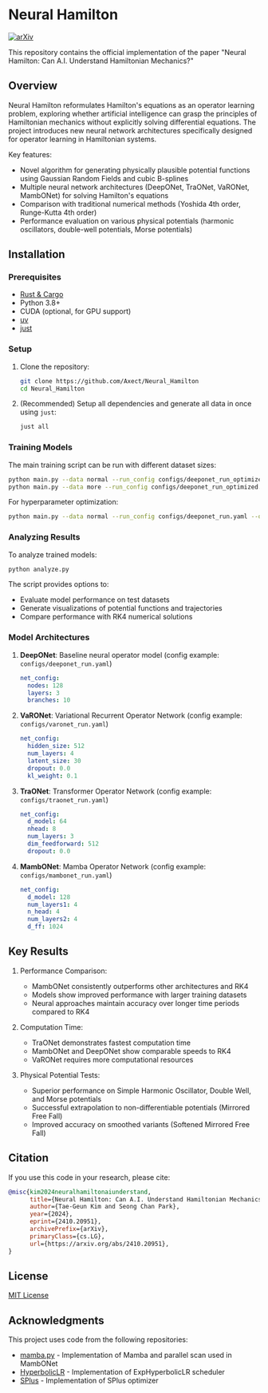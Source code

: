 # Neural Hamilton

[![arXiv](https://img.shields.io/badge/arXiv-2410.20951-b31b1b.svg)](https://arxiv.org/abs/2410.20951)

This repository contains the official implementation of the paper "Neural Hamilton: Can A.I. Understand Hamiltonian Mechanics?"

## Overview

Neural Hamilton reformulates Hamilton's equations as an operator learning problem, exploring whether artificial intelligence can grasp the principles of Hamiltonian mechanics without explicitly solving differential equations. The project introduces new neural network architectures specifically designed for operator learning in Hamiltonian systems.

Key features:
- Novel algorithm for generating physically plausible potential functions using Gaussian Random Fields and cubic B-splines
- Multiple neural network architectures (DeepONet, TraONet, VaRONet, MambONet) for solving Hamilton's equations
- Comparison with traditional numerical methods (Yoshida 4th order, Runge-Kutta 4th order)
- Performance evaluation on various physical potentials (harmonic oscillators, double-well potentials, Morse potentials)

## Installation

### Prerequisites
- [Rust & Cargo](https://rustup.rs/)
- Python 3.8+
- CUDA (optional, for GPU support)
- [uv](https://github.com/astral-sh/uv)
- [just](https://github.com/casey/just)

### Setup

1. Clone the repository:
   ```bash
   git clone https://github.com/Axect/Neural_Hamilton
   cd Neural_Hamilton
   ```

2. (Recommended) Setup all dependencies and generate all data in once using `just`:
   ```bash
   just all
   ```

### Training Models

The main training script can be run with different dataset sizes:
```bash
python main.py --data normal --run_config configs/deeponet_run_optimized.yaml  # 10,000 potentials
python main.py --data more --run_config configs/deeponet_run_optimized.yaml    # 100,000 potentials
```

For hyperparameter optimization:
```bash
python main.py --data normal --run_config configs/deeponet_run.yaml --optimize_config configs/deeponet_tpe_full.yaml --device="cuda:0"
```

### Analyzing Results

To analyze trained models:
```bash
python analyze.py
```

The script provides options to:
- Evaluate model performance on test datasets
- Generate visualizations of potential functions and trajectories
- Compare performance with RK4 numerical solutions

### Model Architectures

1. **DeepONet**: Baseline neural operator model (config example: `configs/deeponet_run.yaml`)
   ```yaml
   net_config:
     nodes: 128
     layers: 3
     branches: 10
   ```

2. **VaRONet**: Variational Recurrent Operator Network (config example: `configs/varonet_run.yaml`)
   ```yaml
   net_config:
     hidden_size: 512
     num_layers: 4
     latent_size: 30
     dropout: 0.0
     kl_weight: 0.1
   ```

3. **TraONet**: Transformer Operator Network (config example: `configs/traonet_run.yaml`)
   ```yaml
   net_config:
     d_model: 64
     nhead: 8
     num_layers: 3
     dim_feedforward: 512
     dropout: 0.0
   ```

4. **MambONet**: Mamba Operator Network (config example: `configs/mambonet_run.yaml`)
   ```yaml
   net_config:
     d_model: 128
     num_layers1: 4
     n_head: 4
     num_layers2: 4
     d_ff: 1024
   ```

## Key Results

1. Performance Comparison:
   - MambONet consistently outperforms other architectures and RK4
   - Models show improved performance with larger training datasets
   - Neural approaches maintain accuracy over longer time periods compared to RK4

2. Computation Time:
   - TraONet demonstrates fastest computation time
   - MambONet and DeepONet show comparable speeds to RK4
   - VaRONet requires more computational resources

3. Physical Potential Tests:
   - Superior performance on Simple Harmonic Oscillator, Double Well, and Morse potentials
   - Successful extrapolation to non-differentiable potentials (Mirrored Free Fall)
   - Improved accuracy on smoothed variants (Softened Mirrored Free Fall)

## Citation

If you use this code in your research, please cite:
```bibtex
@misc{kim2024neuralhamiltonaiunderstand,
      title={Neural Hamilton: Can A.I. Understand Hamiltonian Mechanics?}, 
      author={Tae-Geun Kim and Seong Chan Park},
      year={2024},
      eprint={2410.20951},
      archivePrefix={arXiv},
      primaryClass={cs.LG},
      url={https://arxiv.org/abs/2410.20951}, 
}
```

## License

[MIT License](LICENSE)

## Acknowledgments

This project uses code from the following repositories:

* [mamba.py](https://github.com/alxndrTL/mamba.py) - Implementation of Mamba and parallel scan used in MambONet
* [HyperbolicLR](https://github.com/Axect/HyperbolicLR) - Implementation of ExpHyperbolicLR scheduler
* [SPlus](https://github.com/kvfrans/splus) - Implementation of SPlus optimizer
